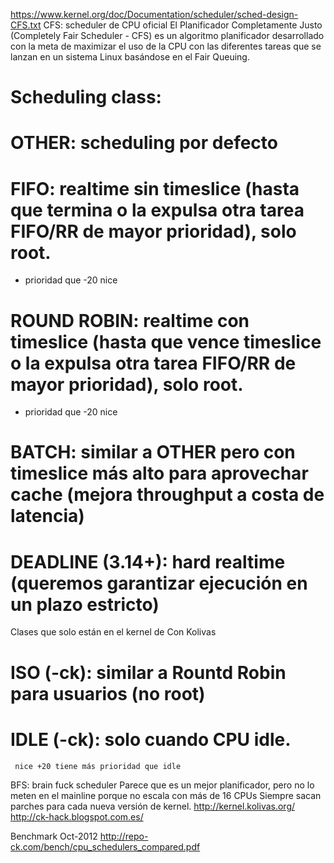 https://www.kernel.org/doc/Documentation/scheduler/sched-design-CFS.txt
CFS: scheduler de CPU oficial
El Planificador Completamente Justo (Completely Fair Scheduler - CFS) es un algoritmo planificador desarrollado con la meta de maximizar el uso de la CPU con las diferentes tareas que se lanzan en un sistema Linux basándose en el Fair Queuing.


# Scheduling class:
 # OTHER: scheduling por defecto
 # FIFO: realtime sin timeslice (hasta que termina o la expulsa otra tarea FIFO/RR de mayor prioridad), solo root.
   + prioridad que -20 nice
 # ROUND ROBIN: realtime con timeslice (hasta que vence timeslice o la expulsa otra tarea FIFO/RR de mayor prioridad), solo root.
   + prioridad que -20 nice
 # BATCH: similar a OTHER pero con timeslice más alto para aprovechar cache (mejora throughput a costa de latencia)
 # DEADLINE (3.14+): hard realtime (queremos garantizar ejecución en un plazo estricto)
 Clases que solo están en el kernel de Con Kolivas
   # ISO (-ck): similar a Rountd Robin para usuarios (no root)
   # IDLE (-ck): solo cuando CPU idle.
     nice +20 tiene más prioridad que idle


BFS: brain fuck scheduler
Parece que es un mejor planificador, pero no lo meten en el mainline porque no escala con más de 16 CPUs
Siempre sacan parches para cada nueva versión de kernel.
http://kernel.kolivas.org/
http://ck-hack.blogspot.com.es/

Benchmark Oct-2012 http://repo-ck.com/bench/cpu_schedulers_compared.pdf
